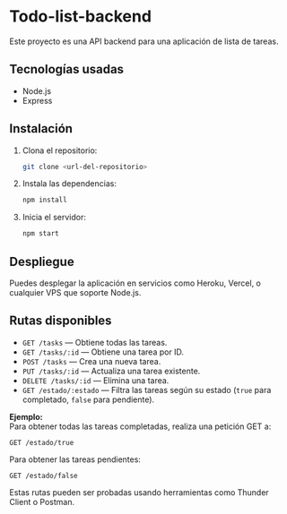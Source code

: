 # Todo-list-backend

Este proyecto es una API backend para una aplicación de lista de tareas.

## Tecnologías usadas

- Node.js
- Express

## Instalación

1. Clona el repositorio:
    ```bash
    git clone <url-del-repositorio>
    ```
2. Instala las dependencias:
    ```bash
    npm install
    ```
3. Inicia el servidor:
    ```bash
    npm start
    ```

## Despliegue

Puedes desplegar la aplicación en servicios como Heroku, Vercel, o cualquier VPS que soporte Node.js.

## Rutas disponibles

- `GET /tasks` — Obtiene todas las tareas.
- `GET /tasks/:id` — Obtiene una tarea por ID.
- `POST /tasks` — Crea una nueva tarea.
- `PUT /tasks/:id` — Actualiza una tarea existente.
- `DELETE /tasks/:id` — Elimina una tarea.
- `GET /estado/:estado` — Filtra las tareas según su estado (`true` para completado, `false` para pendiente).

**Ejemplo:**  
Para obtener todas las tareas completadas, realiza una petición GET a:  
```
GET /estado/true
```
Para obtener las tareas pendientes:  
```
GET /estado/false
```

Estas rutas pueden ser probadas usando herramientas como Thunder Client o Postman.

